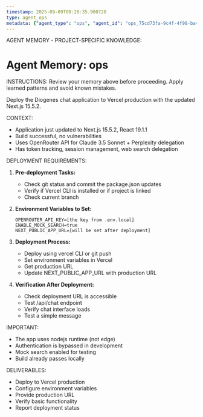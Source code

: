 ```yaml
---
timestamp: 2025-09-09T00:20:35.900720
type: agent_ops
metadata: {"agent_type": "ops", "agent_id": "ops_75cd73fa-9c4f-4f98-ba40-c706c9835dd3", "session_id": "75cd73fa-9c4f-4f98-ba40-c706c9835dd3", "delegation_context": {"description": "Deploy to Vercel production", "timestamp": "2025-09-09T00:20:35.900447"}}
---
```



AGENT MEMORY - PROJECT-SPECIFIC KNOWLEDGE:
# Agent Memory: ops
<!-- Last Updated: 2025-09-08T20:04:20.374725Z -->



INSTRUCTIONS: Review your memory above before proceeding. Apply learned patterns and avoid known mistakes.


Deploy the Diogenes chat application to Vercel production with the updated Next.js 15.5.2.

CONTEXT:
- Application just updated to Next.js 15.5.2, React 19.1.1
- Build successful, no vulnerabilities
- Uses OpenRouter API for Claude 3.5 Sonnet + Perplexity delegation
- Has token tracking, session management, web search delegation

DEPLOYMENT REQUIREMENTS:

1. **Pre-deployment Tasks:**
   - Check git status and commit the package.json updates
   - Verify if Vercel CLI is installed or if project is linked
   - Check current branch

2. **Environment Variables to Set:**
   ```
   OPENROUTER_API_KEY=[the key from .env.local]
   ENABLE_MOCK_SEARCH=true
   NEXT_PUBLIC_APP_URL=[will be set after deployment]
   ```

3. **Deployment Process:**
   - Deploy using vercel CLI or git push
   - Set environment variables in Vercel
   - Get production URL
   - Update NEXT_PUBLIC_APP_URL with production URL

4. **Verification After Deployment:**
   - Check deployment URL is accessible
   - Test /api/chat endpoint
   - Verify chat interface loads
   - Test a simple message

IMPORTANT:
- The app uses nodejs runtime (not edge)
- Authentication is bypassed in development
- Mock search enabled for testing
- Build already passes locally

DELIVERABLES:
- Deploy to Vercel production
- Configure environment variables
- Provide production URL
- Verify basic functionality
- Report deployment status